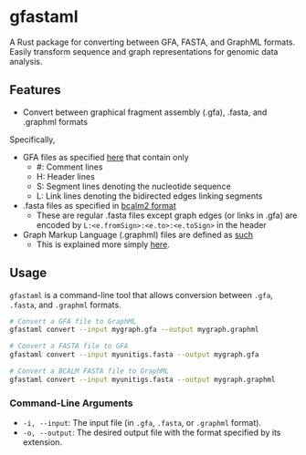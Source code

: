 # gfastaml
A Rust package for converting between GFA, FASTA, and GraphML formats. Easily transform sequence and graph representations for genomic data analysis.

## Features
- Convert between graphical fragment assembly (.gfa), .fasta, and .graphml formats

Specifically,
- GFA files as specified [here](https://github.com/GFA-spec/GFA-spec/blob/master/GFA1.md) that contain only
	- #: Comment lines
	- H: Header lines
	- S: Segment lines denoting the nucleotide sequence
	- L: Link lines denoting the bidirected edges linking segments
- .fasta files as specified in [bcalm2 format](https://github.com/GATB/bcalm/blob/master/bidirected-graphs-in-bcalm2/bidirected-graphs-in-bcalm2.md#bcalm-2)
	- These are regular .fasta files except graph edges (or links in .gfa) are encoded by `L:<e.fromSign>:<e.to>:<e.toSign>` in the header
- Graph Markup Language (.graphml) files are defined as [such](http://graphml.graphdrawing.org/specification/xsd.html)
	- This is explained more simply [here](https://gephi.org/users/supported-graph-formats/graphml-format/). 

## Usage
`gfastaml` is a command-line tool that allows conversion between `.gfa`, `.fasta`, and `.graphml` formats. 

```sh
# Convert a GFA file to GraphML
gfastaml convert --input mygraph.gfa --output mygraph.graphml

# Convert a FASTA file to GFA
gfastaml convert --input myunitigs.fasta --output mygraph.gfa

# Convert a BCALM FASTA file to GraphML
gfastaml convert --input myunitigs.fasta --output mygraph.graphml
```

### Command-Line Arguments
- `-i, --input`: The input file (in `.gfa`, `.fasta`, or `.graphml` format).
- `-o, --output`: The desired output file with the format specified by its extension.
